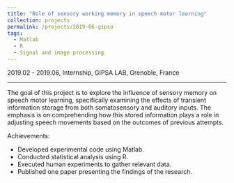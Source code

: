 ```yaml
---
title: "Role of sensory working memory in speech motor learning"
collection: projects
permalink: /projects/2019-06-gipsa
tags:
  - Matlab 
  - R
  - Signal and image processing
---
```


2019.02 - 2019.06, Internship, GIPSA LAB, Grenoble, France


---

The goal of this project is to explore the influence of sensory memory on speech motor learning, specifically examining the effects of transient information storage from both somatosensory and auditory inputs. The emphasis is on comprehending how this stored information plays a role in adjusting speech movements based on the outcomes of previous attempts.

Achievements:

- Developed experimental code using Matlab.
- Conducted statistical analysis using R.
- Executed human experiments to gather relevant data.
- Published one paper presenting the findings of the research.
